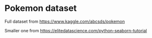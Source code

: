 # Pokemon dataset

Full dataset from <https://www.kaggle.com/abcsds/pokemon>

Smaller one from <https://elitedatascience.com/python-seaborn-tutorial>
